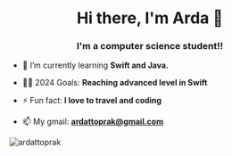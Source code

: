 <h1 align="center">Hi there, I'm Arda 👋</h1>
<h3 align="center">I'm a computer science student!!</h3>


- 🌱 I’m currently learning **Swift and Java.**

- 👨‍💻 2024 Goals: **Reaching advanced level in Swift**

- ⚡ Fun fact: **I love to travel and coding**

- 📫 My gmail: **ardattoprak@gmail.com**


<p><img align="center" src="https://github-readme-streak-stats.herokuapp.com/?user=ardattoprak&" alt="ardattoprak" /></p>

